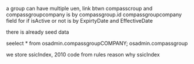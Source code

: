 a group can have multiple uen,
link btwn compasscroup and compassgroupcompany is by compassgroup.id
compassgroupcompany field for if isActive or not is by ExpirtyDate and EffectiveDate

there is already seed data

seelect * from osadmin.compassgroupCOMPANY;
						osadmin.compassgroup


we store ssicIndex,  2010 code from rules
	reason why ssicIndex